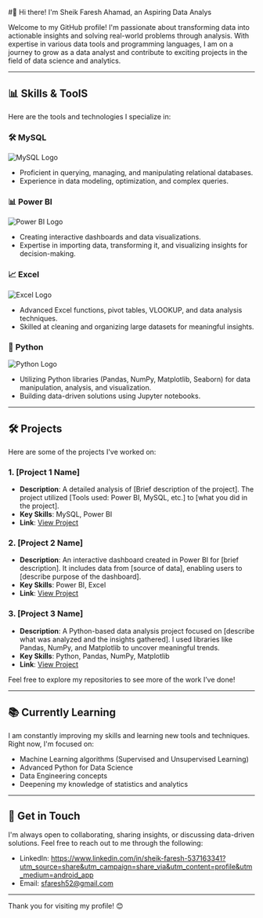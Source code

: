 

<!--
**FareshAhamad/FareshAhamad** is a ✨ _special_ ✨ repository because its `README.md` (this file) appears on your GitHub profile.

Here are some ideas to get you started:

-🔭 I’m currently working on ...
- 🌱 I’m currently learning ...
- 👯 I’m looking to collaborate on ...
- 🤔 I’m looking for help with ...
- 💬 Ask me about ...
- 📫 How to reach me: ...
- 😄 Pronouns: ...
- ⚡ Fun fact: ...
-->
 #👋 Hi there! I'm Sheik Faresh Ahamad, an Aspiring Data Analys


Welcome to my GitHub profile! I'm passionate about transforming data into actionable insights and solving real-world problems through analysis. With expertise in various data tools and programming languages, I am on a journey to grow as a data analyst and contribute to exciting projects in the field of data science and analytics.

---

## 📊 Skills & ToolS

Here are the tools and technologies I specialize in:

### 🛠️ **MySQL**
![MySQL Logo](https://www.pngplay.com/wp-content/uploads/7/Mysql-Logo-PNG-HD-Quality.png) <!-- MySQL icon -->
- Proficient in querying, managing, and manipulating relational databases.
- Experience in data modeling, optimization, and complex queries.

### 📊 **Power BI**
![Power BI Logo](https://indiciatraining.com/wp-content/uploads/2019/10/power-bi_logo_transparent-288x300.png) <!-- Power BI icon -->
- Creating interactive dashboards and data visualizations.
- Expertise in importing data, transforming it, and visualizing insights for decision-making.

### 📈 **Excel**
![Excel Logo](https://static.vecteezy.com/system/resources/thumbnails/022/100/657/small_2x/microsoft-excel-logo-transparent-free-png.png) <!-- Excel icon -->
- Advanced Excel functions, pivot tables, VLOOKUP, and data analysis techniques.
- Skilled at cleaning and organizing large datasets for meaningful insights.

### 🐍 **Python**
![Python Logo](https://clipart-library.com/image_gallery2/Python-Logo-Free-Download-PNG.png) <!-- Python icon -->
- Utilizing Python libraries (Pandas, NumPy, Matplotlib, Seaborn) for data manipulation, analysis, and visualization.
- Building data-driven solutions using Jupyter notebooks.

---

## 🛠️ Projects

Here are some of the projects I've worked on:

### 1. **[Project 1 Name]**
   - **Description**: A detailed analysis of [Brief description of the project]. The project utilized [Tools used: Power BI, MySQL, etc.] to [what you did in the project].
   - **Key Skills**: MySQL, Power BI
   - **Link**: [View Project](https://link-to-project.com)

### 2. **[Project 2 Name]**
   - **Description**: An interactive dashboard created in Power BI for [brief description]. It includes data from [source of data], enabling users to [describe purpose of the dashboard].
   - **Key Skills**: Power BI, Excel
   - **Link**: [View Project](https://link-to-project.com)

### 3. **[Project 3 Name]**
   - **Description**: A Python-based data analysis project focused on [describe what was analyzed and the insights gathered]. I used libraries like Pandas, NumPy, and Matplotlib to uncover meaningful trends.
   - **Key Skills**: Python, Pandas, NumPy, Matplotlib
   - **Link**: [View Project](https://link-to-project.com)

Feel free to explore my repositories to see more of the work I’ve done!

---

## 📚 Currently Learning

I am constantly improving my skills and learning new tools and techniques. Right now, I'm focused on:

- Machine Learning algorithms (Supervised and Unsupervised Learning)
- Advanced Python for Data Science
- Data Engineering concepts
- Deepening my knowledge of statistics and analytics

---

## 💬 Get in Touch

I'm always open to collaborating, sharing insights, or discussing data-driven solutions. Feel free to reach out to me through the following:

- LinkedIn: https://www.linkedin.com/in/sheik-faresh-537163341?utm_source=share&utm_campaign=share_via&utm_content=profile&utm_medium=android_app
- Email: sfaresh52@gmail.com

---

Thank you for visiting my profile! 😊

